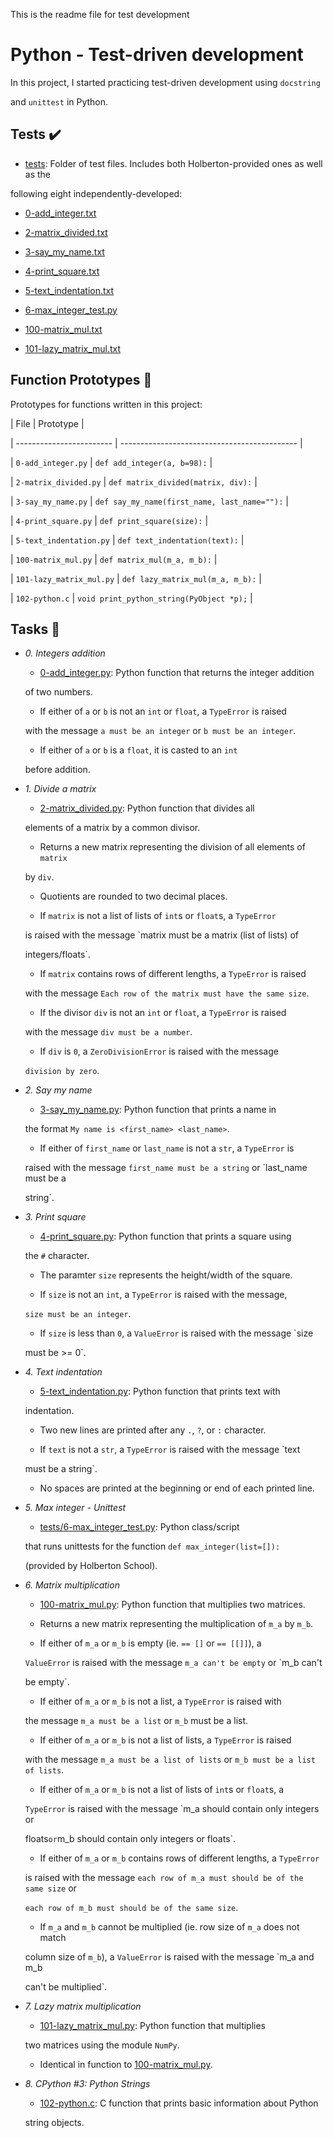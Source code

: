 This is the readme file for test development

# Python - Test-driven development


In this project, I started practicing test-driven development using `docstring`

and `unittest` in Python.


## Tests :heavy_check_mark:


* [tests](./tests): Folder of test files. Includes both Holberton-provided ones as well as the

following eight independently-developed:

  * [0-add_integer.txt](./tests/0-add_integer.txt)

  * [2-matrix_divided.txt](./tests/2-matrix_divided.txt)

  * [3-say_my_name.txt](./tests/3-say_my_name.txt)

  * [4-print_square.txt](./tests/4-print_square.txt)

  * [5-text_indentation.txt](./tests/text_indentation.txt)

  * [6-max_integer_test.py](./tests/6-max_integer_test.py)

  * [100-matrix_mul.txt](./tests/100-matrix_mul.txt)

  * [101-lazy_matrix_mul.txt](./tests/101-lazy_matrix_mul.txt)


## Function Prototypes :floppy_disk:


Prototypes for functions written in this project:


| File                     | Prototype                                    |

| ------------------------ | -------------------------------------------- |

| `0-add_integer.py`       | `def add_integer(a, b=98):`                  |

| `2-matrix_divided.py`    | `def matrix_divided(matrix, div):`           |

| `3-say_my_name.py`       | `def say_my_name(first_name, last_name=""):` |

| `4-print_square.py`      | `def print_square(size):`                    |

| `5-text_indentation.py`  | `def text_indentation(text):`                |

| `100-matrix_mul.py`      | `def matrix_mul(m_a, m_b):`                  |

| `101-lazy_matrix_mul.py` | `def lazy_matrix_mul(m_a, m_b):`             |

| `102-python.c`           | `void print_python_string(PyObject *p);`     |


## Tasks :page_with_curl:


* *0. Integers addition*

  * [0-add_integer.py](./0-add_integer.py): Python function that returns the integer addition

  of two numbers.

  * If either of `a` or `b` is not an `int` or `float`, a `TypeError` is raised

  with the message `a must be an integer` or `b must be an integer`.

  * If either of `a` or `b` is a `float`, it is casted to an `int`

  before addition.


* *1. Divide a matrix*

  * [2-matrix_divided.py](./2-matrix_divided.py): Python function that divides all

  elements of a matrix by a common divisor.

  * Returns a new matrix representing the division of all elements of `matrix`

  by `div`.

  * Quotients are rounded to two decimal places.

  * If `matrix` is not a list of lists of `int`s or `float`s, a `TypeError`

  is raised with the message `matrix must be a matrix (list of lists) of

  integers/floats`.

  * If `matrix` contains rows of different lengths, a `TypeError` is raised

  with the message `Each row of the matrix must have the same size`.

  * If the divisor `div` is not an `int` or `float`, a `TypeError` is raised

  with the message `div must be a number`.

  * If `div` is `0`, a `ZeroDivisionError` is raised with the message

  `division by zero`.


* *2. Say my name*

  * [3-say_my_name.py](./3-say_my_name.py): Python function that prints a name in

  the format `My name is <first_name> <last_name>`.

  * If either of `first_name` or `last_name` is not a `str`, a `TypeError` is

  raised with the message `first_name must be a string` or `last_name must be a

  string`.


* *3. Print square*

  * [4-print_square.py](./4-print_square.py): Python function that prints a square using

  the `#` character.

  * The paramter `size` represents the height/width of the square.

  * If `size` is not an `int`, a `TypeError` is raised  with the message,

  `size must be an integer`.

  * If `size` is less than `0`, a `ValueError` is raised with the message `size

  must be >= 0`.


* *4. Text indentation*

  * [5-text_indentation.py](./5-text_indentation.py): Python function that prints text with

  indentation.

  * Two new lines are printed after any `.`, `?`, or `:` character.

  * If `text` is not a `str`, a `TypeError` is raised with the message `text

  must be a string`.

  * No spaces are printed at the beginning or end of each printed line.


* *5. Max integer - Unittest*

  * [tests/6-max_integer_test.py](./tests/6-max_integer_text.py): Python class/script

  that runs unittests for the function `def max_integer(list=[]):`

  (provided by Holberton School).


* *6. Matrix multiplication*

  * [100-matrix_mul.py](./100-matrix_mul.py): Python function that multiplies two matrices.

  * Returns a new matrix representing the multiplication of `m_a` by `m_b`.

  * If either of `m_a` or `m_b` is empty (ie. `== []` or `== [[]]`), a

  `ValueError` is raised with the message `m_a can't be empty` or `m_b can't

  be empty`.

  * If either of `m_a` or `m_b` is not a list, a `TypeError` is raised with

  the message `m_a must be a list` or `m_b` must be a list.

  * If either of `m_a` or `m_b` is not a list of lists, a `TypeError` is raised

  with the message `m_a must be a list of lists` or `m_b must be a list of lists`.

  * If either of `m_a` or `m_b` is not a list of lists of `int`s or `float`s, a

  `TypeError` is raised with the message `m_a should contain only integers or

  floats` or `m_b should contain only integers or floats`.

  * If either of `m_a` or `m_b` contains rows of different lengths, a `TypeError`

  is raised with the message `each row of m_a must should be of the same size` or

  `each row of m_b must should be of the same size`.

  * If `m_a` and `m_b` cannot be multiplied (ie. row size of `m_a` does not match

  column size of `m_b`), a `ValueError` is raised with the message `m_a and m_b

  can't be multiplied`.


* *7. Lazy matrix multiplication*

  * [101-lazy_matrix_mul.py](./101-lazy_matrix_mul.py): Python function that multiplies

  two matrices using the module `NumPy`.

  * Identical in function to [100-matrix_mul.py](./100-matrix_mul.py).


* *8. CPython #3: Python Strings*

  * [102-python.c](./102-python.c): C function that prints basic information about Python

  string objects.
